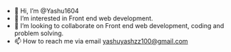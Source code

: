 - 👋 Hi, I’m @Yashu1604
- 👀 I’m interested in Front end web development.
- 💞️ I’m looking to collaborate on Front end web development, coding and problem solving. 
- 📫 How to reach me via email yashuyashzz100@gmail.com

<!---
Yashu1604/Yashu1604 is a ✨ special ✨ repository because its `README.md` (this file) appears on your GitHub profile.
You can click the Preview link to take a look at your changes.
--->
